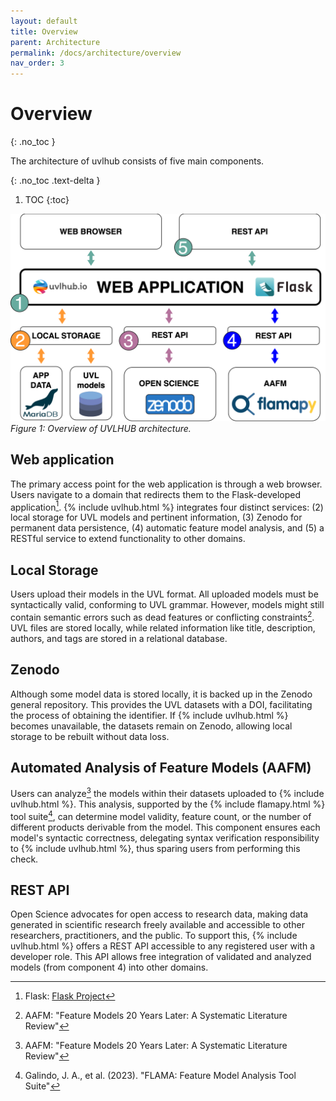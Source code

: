 ```yaml
---
layout: default
title: Overview
parent: Architecture
permalink: /docs/architecture/overview
nav_order: 3
---
```


# Overview
{: .no_toc }

The architecture of uvlhub consists of five main components. 

{: .no_toc .text-delta }

1. TOC
{:toc}

![UVLHUB Architecture Overview](/assets/images/uvlhub_architecture.svg)
*Figure 1: Overview of UVLHUB architecture.*

## Web application

The primary access point for the web application is through a web browser. Users navigate to a domain that redirects them to the Flask-developed application[^1]. {% include uvlhub.html %} integrates four distinct services: (2) local storage for UVL models and pertinent information, (3) Zenodo for permanent data persistence, (4) automatic feature model analysis, and (5) a RESTful service to extend functionality to other domains.

## Local Storage

Users upload their models in the UVL format. All uploaded models must be syntactically valid, conforming to UVL grammar. However, models might still contain semantic errors such as dead features or conflicting constraints[^2]. UVL files are stored locally, while related information like title, description, authors, and tags are stored in a relational database.

## Zenodo

Although some model data is stored locally, it is backed up in the Zenodo general repository. This provides the UVL datasets with a DOI, facilitating the process of obtaining the identifier. If {% include uvlhub.html %} becomes unavailable, the datasets remain on Zenodo, allowing local storage to be rebuilt without data loss.

## Automated Analysis of Feature Models (AAFM)

Users can analyze[^2] the models within their datasets uploaded to {% include uvlhub.html %}. This analysis, supported by the {% include flamapy.html %} tool suite[^3], can determine model validity, feature count, or the number of different products derivable from the model. This component ensures each model's syntactic correctness, delegating syntax verification responsibility to {% include uvlhub.html %}, thus sparing users from performing this check.

## REST API

Open Science advocates for open access to research data, making data generated in scientific research freely available and accessible to other researchers, practitioners, and the public. To support this, {% include uvlhub.html %} offers a REST API accessible to any registered user with a developer role. This API allows free integration of validated and analyzed models (from component 4) into other domains.

[^1]: Flask: [Flask Project](https://flask.palletsprojects.com)
[^2]: AAFM: "Feature Models 20 Years Later: A Systematic Literature Review"
[^3]: Galindo, J. A., et al. (2023). "FLAMA: Feature Model Analysis Tool Suite"
